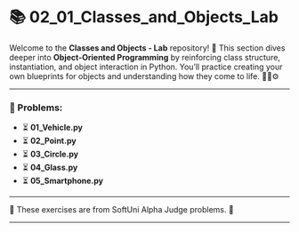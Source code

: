 # 📚 02_01_Classes_and_Objects_Lab

Welcome to the **Classes and Objects - Lab** repository! 🎉 This section dives deeper into **Object-Oriented
Programming** by reinforcing class structure, instantiation, and object interaction in Python. You’ll practice creating
your own blueprints for objects and understanding how they come to life. 🧩🐍⚙️

---

### 📓 Problems:

- ⏳ **01_Vehicle.py**
- ⏳ **02_Point.py**
- ⏳ **03_Circle.py**
- ⏳ **04_Glass.py**
- ⏳ **05_Smartphone.py**

---

🚀 These exercises are from SoftUni Alpha Judge problems. 👋

---
